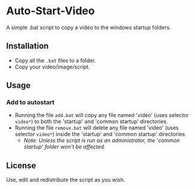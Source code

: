 # Auto-Start-Video
A simple .bat script to copy a video to the windows startup folders.

## Installation
  - Copy all the `.bat` files to a folder.
  - Copy your video/image/script.

## Usage
### Add to autostart
  - Running the file `add.bat` will copy any file named 'video' (uses selector `video*`) to both the 'startup' and 'common startup' directories.
  - Running the file `remove.bat` will delete any file named 'video' (uses selector `video*`) inside the 'startup' and 'common startup' directories.
    - *Note: Unless the script is run as an administrator, the 'common startup' folder won't be affected.*

## License
Use, edit and redistribute the script as you wish.
